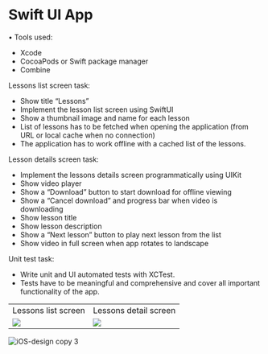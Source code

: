 <h1>Swift UI App</h1>

• Tools used:
- Xcode
- CocoaPods or Swift package manager
- Combine

Lessons list screen task:

- Show title “Lessons”
- Implement the lesson list screen using SwiftUI
- Show a thumbnail image and name for each lesson
- List of lessons has to be fetched when opening the application (from URL or local cache when no connection)
- The application has to work offline with a cached list of the lessons.

Lesson details screen task:

- Implement the lessons details screen programmatically using UIKit
- Show video player
- Show a “Download” button to start download for offline viewing
- Show a “Cancel download” and progress bar when video is downloading
- Show lesson title
- Show lesson description
- Show a “Next lesson” button to play next lesson from the list
- Show video in full screen when app rotates to landscape

Unit test task:

- Write unit and UI automated tests with XCTest.
- Tests have to be meaningful and comprehensive and cover all important functionality of the app.

<table>
  <tr>
    <td>Lessons list screen</td>
     <td>Lessons detail screen</td>
  </tr>
  <tr>
    <td><img src="https://user-images.githubusercontent.com/38591396/224621761-9315e728-4386-4e7d-871f-12520b245d9e.png"></td>
    <td><img src="https://user-images.githubusercontent.com/38591396/224621825-50bcaa80-6262-4dfe-8d8d-383db927a42f.png"></td>
  </tr>
 </table>
 
![iOS-design copy 3](https://user-images.githubusercontent.com/38591396/224623243-d70e0a4e-9c6c-416e-9d3b-49b61e6dce5e.png)

